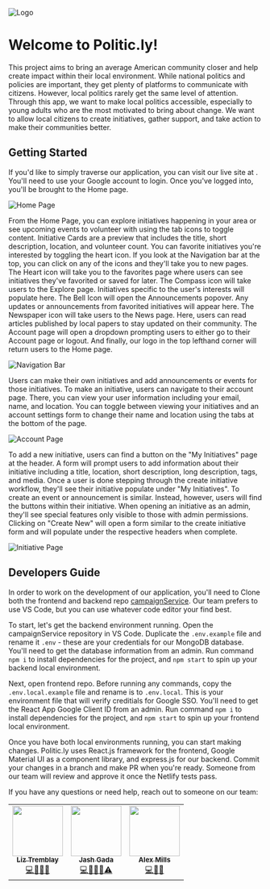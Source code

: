 ![Logo]("src\assets\user-guide-images\logo.png")

# Welcome to Politic.ly!
This project aims to bring an average American community closer and help create impact within their local environment. While national politics and policies are important, they get plenty of platforms to communicate with citizens. However, local politics rarely get the same level of attention. Through this app, we want to make local politics accessible, especially to young adults who are the most motivated to bring about change. We want to allow local citizens to create initiatives, gather support, and take action to make their communities better.

## Getting Started
If you'd like to simply traverse our application, you can visit our live site at [](politicly.app). You'll need to use your Google account to login. Once you've logged into, you'll be brought to the Home page. 

![Home Page]("src\assets\user-guide-images\homePage.PNG")

From the Home Page, you can explore initiatives happening in your area or see upcoming events to volunteer with using the tab icons to toggle content. Initiative Cards are a preview that includes the title, short description, location, and volunteer count. You can favorite initiatives you're interested by toggling the heart icon. If you look at the Navigation bar at the top, you can click on any of the icons and they'll take you to new pages. The Heart icon will take you to the favorites page where users can see initiatives they've favorited or saved for later. The Compass icon will take users to the Explore page. Initiatives specific to the user's interests will populate here. The Bell Icon will open the Announcements popover. Any updates or announcements from favorited initiatives will appear here. The Newspaper icon will take users to the News page. Here, users can read articles published by local papers to stay updated on their community. The Account page will open a dropdown prompting users to either go to their Account page or logout. And finally, our logo in the top lefthand corner will return users to the Home page.

![Navigation Bar]("src\assets\user-guide-images\navigation.PNG")

Users can make their own initiatives and add announcements or events for those initiatives. To make an initiative, users can navigate to their account page. There, you can view your user information including your email, name, and location. You can toggle between viewing your initiatives and an account settings form to change their name and location using the tabs at the bottom of the page. 

![Account Page]("src\assets\user-guide-images\accountPage.PNG")

To add a new initiative, users can find a button on the "My Initiatives" page at the header. A form will prompt users to add information about their initiative including a title, location, short description, long description, tags, and media. Once a user is done stepping through the create initiative workflow, they'll see their initiative populate under "My Initiatives". To create an event or announcement is similar. Instead, however, users will find the buttons within their initiative. When opening an initiative as an admin, they'll see special features only visible to those with admin permissions. Clicking on "Create New" will open a form similar to the create initiative form and will populate under the respective headers when complete.

![Initiative Page]("src\assets\user-guide-images\initiative.PNG")

## Developers Guide
In order to work on the development of our application, you'll need to 
Clone both the frontend and backend repo [campaignService](https://github.com/politic-ly/campaignService). Our team prefers to use VS Code, but you can use whatever code editor your find best.

To start, let's get the backend environment running. Open the campaignService repository in VS Code. Duplicate the `.env.example` file and rename it `.env` - these are your credentials for our MongoDB database. You'll need to get the database information from an admin. Run command `npm i` to install dependencies for the project, and `npm start` to spin up your backend local environment. 

Next, open frontend repo. Before running any commands, copy the `.env.local.example` file and rename is to `.env.local`. This is your environment file that will verify creditials for Google SSO. You'll need to get the React App Google Client ID from an admin. Run command `npm i` to install dependencies for the project, and `npm start` to spin up your frontend local environment.

Once you have both local environments running, you can start making changes. Politic.ly uses React.js framework for the frontend, Google Material UI as a component library, and express.js for our backend. Commit your changes in a branch and make PR when you're ready. Someone from our team will review and approve it once the Netlify tests pass.

If you have any questions or need help, reach out to someone on our team:
<table>
  <tr>
    <td align="center"><a href="https://github.com/lizisawizard"><img src="https://avatars.githubusercontent.com/u/48833213?v=4" width="100px;" alt=""/><br /><sub><b>Liz Tremblay</b></sub></a><br /><a href="https://github.com/ceas-ambassadors/ceas-ambassadors-website/commits?author=lizisawizard" title="Code">💻🎨📓📆</a></td>
    <td align="center"><a href="https://github.com/Jashgada"><img src="https://avatars.githubusercontent.com/u/30024526?v=4" width="100px;" alt=""/><br /><sub><b>Jash Gada</b></sub></a><br /><a href="https://github.com/ceas-ambassadors/ceas-ambassadors-website/commits?author=Jashgada" title="Code">💻🚧💵🔣⚠️</a></td>
    <td align="center"><a href="https://github.com/alexjmills"><img src="https://avatars.githubusercontent.com/u/43217465?v=4" width="100px;" alt=""/><br /><sub><b>Alex Mills</b></sub></a><br /><a href="https://github.com/ceas-ambassadors/ceas-ambassadors-website/commits?author=alexjmills" title="Code">💻📓🔣</a></td>
</table>